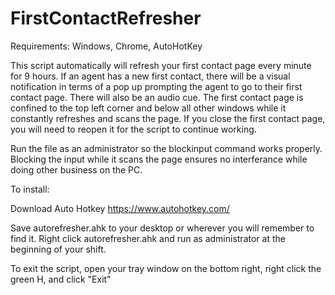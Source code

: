 # FirstContactRefresher

Requirements:
Windows,
Chrome,
AutoHotKey

This script automatically will refresh your first contact page every minute for 9 hours. 
If an agent has a new first contact, there will be a visual notification in terms of a pop up prompting the agent to go to their first contact page. There will also be an audio cue.
The first contact page is confined to the top left corner and below all other windows while it constantly refreshes and scans the page. If you close the first contact page, you will need to reopen it for the script to continue working. 

Run the file as an administrator so the blockinput command works properly. Blocking the input while it scans the page ensures no interferance while doing other business on the PC.


To install: 

Download Auto Hotkey https://www.autohotkey.com/

Save autorefresher.ahk to your desktop or wherever you will remember to find it. 
Right click autorefresher.ahk and run as administrator at the beginning of your shift.

To exit the script, open your tray window on the bottom right, right click the green H, and click "Exit"
